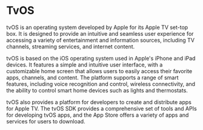 # TvOS

tvOS is an operating system developed by Apple for its Apple TV set-top box. It is designed to provide an intuitive and seamless user experience for accessing a variety of entertainment and information sources, including TV channels, streaming services, and internet content.

tvOS is based on the iOS operating system used in Apple's iPhone and iPad devices. It features a simple and intuitive user interface, with a customizable home screen that allows users to easily access their favorite apps, channels, and content. The platform supports a range of smart features, including voice recognition and control, wireless connectivity, and the ability to control smart home devices such as lights and thermostats.

tvOS also provides a platform for developers to create and distribute apps for Apple TV. The tvOS SDK provides a comprehensive set of tools and APIs for developing tvOS apps, and the App Store offers a variety of apps and services for users to download.
